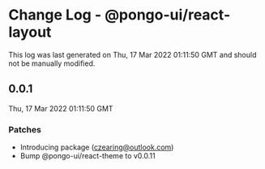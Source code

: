 # Change Log - @pongo-ui/react-layout

This log was last generated on Thu, 17 Mar 2022 01:11:50 GMT and should not be manually modified.

<!-- Start content -->

## 0.0.1

Thu, 17 Mar 2022 01:11:50 GMT

### Patches

- Introducing package (czearing@outlook.com)
- Bump @pongo-ui/react-theme to v0.0.11
